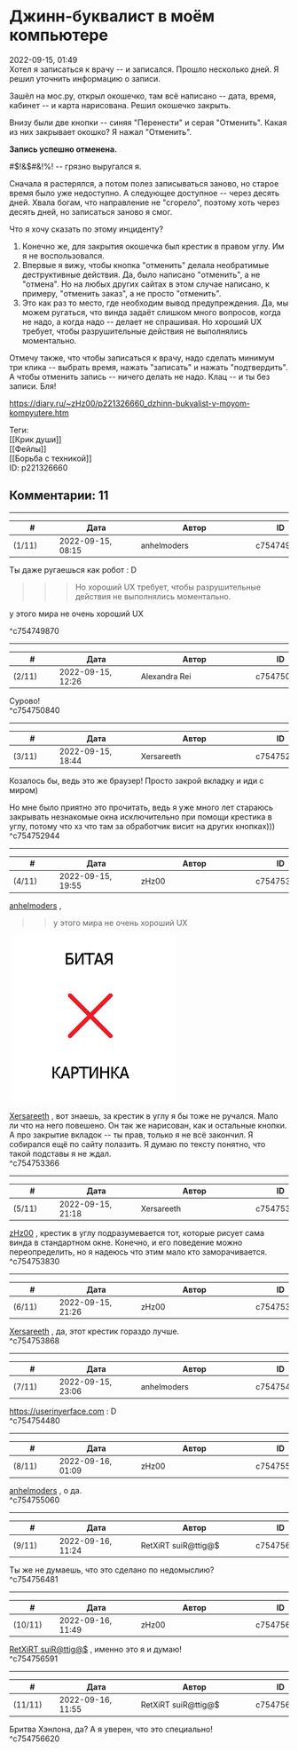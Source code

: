Джинн-буквалист в моём компьютере
=================================

  
2022-09-15, 01:49  
 Хотел я записаться к врачу -- и записался. Прошло несколько дней. Я решил уточнить информацию о записи.   
   
 Зашёл на мос.ру, открыл окошечко, там всё написано -- дата, время, кабинет -- и карта нарисована. Решил окошечко закрыть.   
   
 Внизу были две кнопки -- синяя "Перенести" и серая "Отменить". Какая из них закрывает окошко? Я нажал "Отменить".   
   
  **Запись успешно отменена.**    
   
 #$!&$#&!$%#&$%! -- грязно выругался я.   
   
 Сначала я растерялся, а потом полез записываться заново, но старое время было уже недоступно. А следующее доступное -- через десять дней. Хвала богам, что направление не "сгорело", поэтому хоть через десять дней, но записаться заново я смог.   
   
 Что я хочу сказать по этому инциденту?   
   
 1. Конечно же, для закрытия окошечка был крестик в правом углу. Им я не воспользовался.   
 2. Впервые я вижу, чтобы кнопка "отменить" делала необратимые деструктивные действия. Да, было написано "отменить", а не "отмена". Но на любых других сайтах в этом случае написано, к примеру, "отменить заказ", а не просто "отменить".   
 3. Это как раз то место, где необходим вывод предупреждения. Да, мы можем ругаться, что винда задаёт слишком много вопросов, когда не надо, а когда надо -- делает не спрашивая. Но хороший UX требует, чтобы разрушительные действия не выполнялись моментально.   
   
 Отмечу также, что чтобы записаться к врачу, надо сделать минимум три клика -- выбрать время, нажать "записать" и нажать "подтвердить". А чтобы отменить запись -- ничего делать не надо. Клац -- и ты без записи. Бля!   
  
<https://diary.ru/~zHz00/p221326660_dzhinn-bukvalist-v-moyom-kompyutere.htm>  
  
Теги:  
[[Крик души]]  
[[Фейлы]]  
[[Борьба с техникой]]  
ID: p221326660  


Комментарии: 11
---------------

  


---



|         #         |              Дата              |                     Автор                     |           ID           |
| --- | --- | --- | --- |
| (1/11) | 2022-09-15, 08:15 | anhelmoders | c754749870 |

  
  Ты даже ругаешься как робот : D   
   
 >>>Но хороший UX требует, чтобы разрушительные действия не выполнялись моментально. 

   
  у этого мира не очень хороший UX 

   
 ^c754749870

---



|         #         |              Дата              |                     Автор                     |           ID           |
| --- | --- | --- | --- |
| (2/11) | 2022-09-15, 12:26 | Alexandra Rei | c754750840 |

  
  Сурово!    
 ^c754750840

---



|         #         |              Дата              |                     Автор                     |           ID           |
| --- | --- | --- | --- |
| (3/11) | 2022-09-15, 18:44 | Xersareeth | c754752944 |

  
 Козалось бы, ведь это же браузер! Просто закрой вкладку и иди с миром)   
   
 Но мне было приятно это прочитать, ведь я уже много лет стараюсь закрывать незнакомые окна исключительно при помощи крестика в углу, потому что хз что там за обработчик висит на других кнопках)))   
 ^c754752944

---



|         #         |              Дата              |                     Автор                     |           ID           |
| --- | --- | --- | --- |
| (4/11) | 2022-09-15, 19:55 | zHz00 | c754753366 |

  
  [anhelmoders](https://anhelmoders.diary.ru "No plans. Only wonders.")  ,   
 >>у этого мира не очень хороший UX   
   
 ![:-(](pics/1147.gif)   
   
   
   
  [Xersareeth](https://BurrowDeclassified.diary.ru "One more fang")  , вот знаешь, за крестик в углу я бы тоже не ручался. Мало ли что на него повешено. Он так же нарисован, как и остальные кнопки. А про закрытие вкладок -- ты прав, только я не всё закончил. Я собирался ещё по сайту полазить. Я думаю по тексту понятно, что такой подставы я не ждал.   
 ^c754753366

---



|         #         |              Дата              |                     Автор                     |           ID           |
| --- | --- | --- | --- |
| (5/11) | 2022-09-15, 21:18 | Xersareeth | c754753830 |

  
  [zHz00](https://zHz00.diary.ru "Untitled")  , крестик в углу подразумевается тот, которые рисует сама винда в стандартном окне. Конечно, и его поведение можно переопределить, но я надеюсь что этим мало кто заморачивается.   
 ^c754753830

---



|         #         |              Дата              |                     Автор                     |           ID           |
| --- | --- | --- | --- |
| (6/11) | 2022-09-15, 21:26 | zHz00 | c754753868 |

  
  [Xersareeth](https://BurrowDeclassified.diary.ru "One more fang")  , да, этот крестик гораздо лучше.   
 ^c754753868

---



|         #         |              Дата              |                     Автор                     |           ID           |
| --- | --- | --- | --- |
| (7/11) | 2022-09-15, 23:06 | anhelmoders | c754754480 |

  
 <https://userinyerface.com> : D   
 ^c754754480

---



|         #         |              Дата              |                     Автор                     |           ID           |
| --- | --- | --- | --- |
| (8/11) | 2022-09-16, 01:09 | zHz00 | c754755060 |

  
  [anhelmoders](https://anhelmoders.diary.ru "No plans. Only wonders.")  , о да.   
 ^c754755060

---



|         #         |              Дата              |                     Автор                     |           ID           |
| --- | --- | --- | --- |
| (9/11) | 2022-09-16, 11:24 | RetXiRT suiR@ttig@$ | c754756481 |

  
 Ты же не думаешь, что это сделано по недомыслию?   
 ^c754756481

---



|         #         |              Дата              |                     Автор                     |           ID           |
| --- | --- | --- | --- |
| (10/11) | 2022-09-16, 11:49 | zHz00 | c754756591 |

  
  [RetXiRT suiR@ttig@$](https://Hellspawn.diary.ru "Atomicautionuclear")  , именно это я и думаю!   
 ^c754756591

---



|         #         |              Дата              |                     Автор                     |           ID           |
| --- | --- | --- | --- |
| (11/11) | 2022-09-16, 11:55 | RetXiRT suiR@ttig@$ | c754756620 |

  
 Бритва Хэнлона, да? А я уверен, что это специально!   
 ^c754756620
